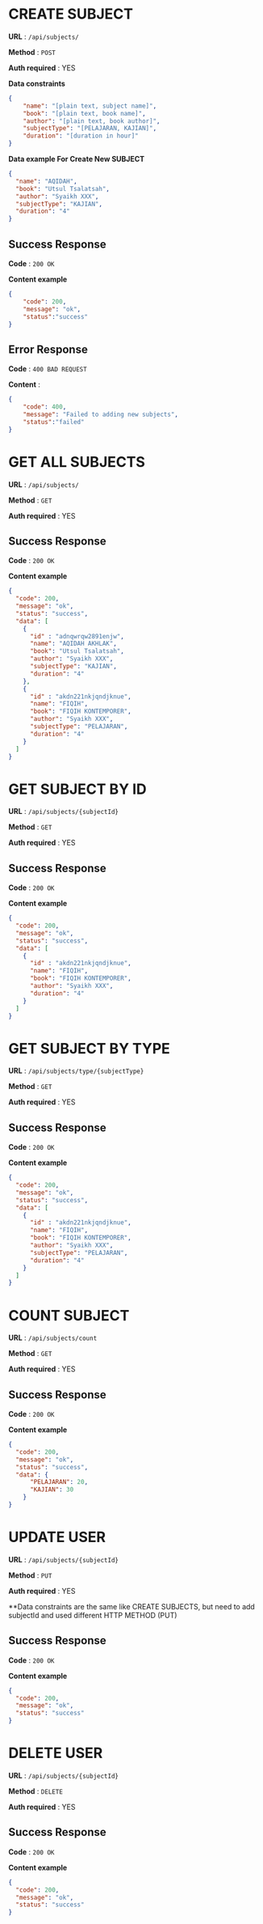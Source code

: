 # CREATE SUBJECT

**URL** : `/api/subjects/`

**Method** : `POST`

**Auth required** : YES

**Data constraints**

```json
{
    "name": "[plain text, subject name]",
    "book": "[plain text, book name]",
    "author": "[plain text, book author]",
    "subjectType": "[PELAJARAN, KAJIAN]",
    "duration": "[duration in hour]"
}
```

**Data example For Create New SUBJECT**

```json
{
  "name": "AQIDAH",
  "book": "Utsul Tsalatsah",
  "author": "Syaikh XXX",
  "subjectType": "KAJIAN",
  "duration": "4"
}
```

## Success Response

**Code** : `200 OK`

**Content example**

```json
{
    "code": 200,
    "message": "ok",
    "status":"success"
}
```
## Error Response

**Code** : `400 BAD REQUEST`

**Content** :

```json
{
    "code": 400,
    "message": "Failed to adding new subjects",
    "status":"failed"
}
```

# GET ALL SUBJECTS

**URL** : `/api/subjects/`

**Method** : `GET`

**Auth required** : YES

## Success Response

**Code** : `200 OK`

**Content example**

```json
{
  "code": 200,
  "message": "ok",
  "status": "success",
  "data": [
    {
      "id" : "adnqwrqw2891enjw",
      "name": "AQIDAH AKHLAK",
      "book": "Utsul Tsalatsah",
      "author": "Syaikh XXX",
      "subjectType": "KAJIAN",
      "duration": "4"
    },
    {
      "id" : "akdn221nkjqndjknue",
      "name": "FIQIH",
      "book": "FIQIH KONTEMPORER",
      "author": "Syaikh XXX",
      "subjectType": "PELAJARAN",
      "duration": "4"
    }
  ]
}
```

# GET SUBJECT BY ID

**URL** : `/api/subjects/{subjectId}`

**Method** : `GET`

**Auth required** : YES

## Success Response

**Code** : `200 OK`

**Content example**

```json
{
  "code": 200,
  "message": "ok",
  "status": "success",
  "data": [
    {
      "id" : "akdn221nkjqndjknue",
      "name": "FIQIH",
      "book": "FIQIH KONTEMPORER",
      "author": "Syaikh XXX",
      "duration": "4"
    }
  ]
}
```

# GET SUBJECT BY TYPE

**URL** : `/api/subjects/type/{subjectType}`

**Method** : `GET`

**Auth required** : YES

## Success Response

**Code** : `200 OK`

**Content example**

```json
{
  "code": 200,
  "message": "ok",
  "status": "success",
  "data": [
    {
      "id" : "akdn221nkjqndjknue",
      "name": "FIQIH",
      "book": "FIQIH KONTEMPORER",
      "author": "Syaikh XXX",
      "subjectType": "PELAJARAN",
      "duration": "4"
    }
  ]
}
```

# COUNT SUBJECT 

**URL** : `/api/subjects/count`

**Method** : `GET`

**Auth required** : YES

## Success Response

**Code** : `200 OK`

**Content example**

```json
{
  "code": 200,
  "message": "ok",
  "status": "success",
  "data": {
      "PELAJARAN": 20,
      "KAJIAN": 30
    }
}
```

# UPDATE USER

**URL** : `/api/subjects/{subjectId}`

**Method** : `PUT`

**Auth required** : YES

**Data constraints are the same like CREATE SUBJECTS, but need to add subjectId and used different HTTP METHOD (PUT)

## Success Response

**Code** : `200 OK`

**Content example**

```json
{
  "code": 200,
  "message": "ok",
  "status": "success"
}
```


# DELETE USER

**URL** : `/api/subjects/{subjectId}`

**Method** : `DELETE`

**Auth required** : YES

## Success Response

**Code** : `200 OK`

**Content example**

```json
{
  "code": 200,
  "message": "ok",
  "status": "success"
}
```
